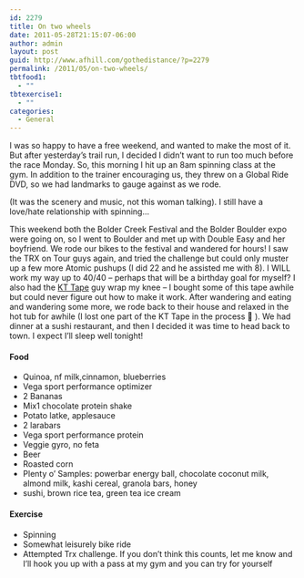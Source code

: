 ```yaml
---
id: 2279
title: On two wheels
date: 2011-05-28T21:15:07-06:00
author: admin
layout: post
guid: http://www.afhill.com/gothedistance/?p=2279
permalink: /2011/05/on-two-wheels/
tbtfood1:
  - ""
tbtexercise1:
  - ""
categories:
  - General
---
```

I was so happy to have a free weekend, and wanted to make the most of it. But after yesterday&#8217;s trail run, I decided I didn&#8217;t want to run too much before the race Monday. So, this morning I hit up an 8am spinning class at the gym. In addition to the trainer encouraging us, they threw on a Global Ride DVD, so we had landmarks to gauge against as we rode. 



(It was the scenery and music, not this woman talking). I still have a love/hate relationship with spinning&#8230;

This weekend both the Bolder Creek Festival and the Bolder Boulder expo were going on, so I went to Boulder and met up with Double Easy and her boyfriend. We rode our bikes to the festival and wandered for hours! I saw the TRX on Tour guys again, and tried the challenge but could only muster up a few more Atomic pushups (I did 22 and he assisted me with 8). I WILL work my way up to 40/40 &#8211; perhaps that will be a birthday goal for myself? I also had the [KT Tape](http://www.kttape.com) guy wrap my knee &#8211; I bought some of this tape awhile but could never figure out how to make it work. After wandering and eating and wandering some more, we rode back to their house and relaxed in the hot tub for awhile (I lost one part of the KT Tape in the process 🙁 ). We had dinner at a sushi restaurant, and then I decided it was time to head back to town. I expect I&#8217;ll sleep well tonight!

#### Food

  * Quinoa, nf milk,cinnamon, blueberries
  * Vega sport performance optimizer
  * 2 Bananas
  * Mix1 chocolate protein shake
  * Potato latke, applesauce
  * 2 larabars
  * Vega sport performance protein
  * Veggie gyro, no feta
  * Beer
  * Roasted corn
  * Plenty o&#8217; Samples: powerbar energy ball, chocolate coconut milk, almond milk, kashi cereal, granola bars, honey
  * sushi, brown rice tea, green tea ice cream

#### Exercise

  * Spinning
  * Somewhat leisurely bike ride
  * Attempted Trx challenge. If you don&#8217;t think this counts, let me know and I&#8217;ll hook you up with a pass at my gym and you can try for yourself